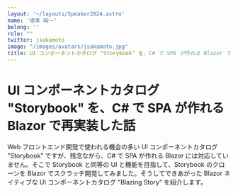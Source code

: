 ```yaml
---
layout: '~/layouts/Speaker2024.astro'
name: '坂本 純一'
belong: ''
role: ""
twitter: jsakamoto
image: "/images/avatars/jsakamoto.jpg"
title: UI コンポーネントカタログ "Storybook" を、C# で SPA が作れる Blazor で再実装した話
---
```


# UI コンポーネントカタログ "Storybook" を、C# で SPA が作れる Blazor で再実装した話

Web フロントエンド開発で使われる機会の多い UI コンポーネントカタログ "Storybook" ですが、残念ながら、C# で SPA が作れる Blazor には対応していません。そこで Storybook と同等の UI と機能を目指して、Storybook のクローンを Blazor でスクラッチ開発してみました。そうしてできあがった Blazor ネイティブな UI コンポーネントカタログ "Blazing Story" を紹介します。
